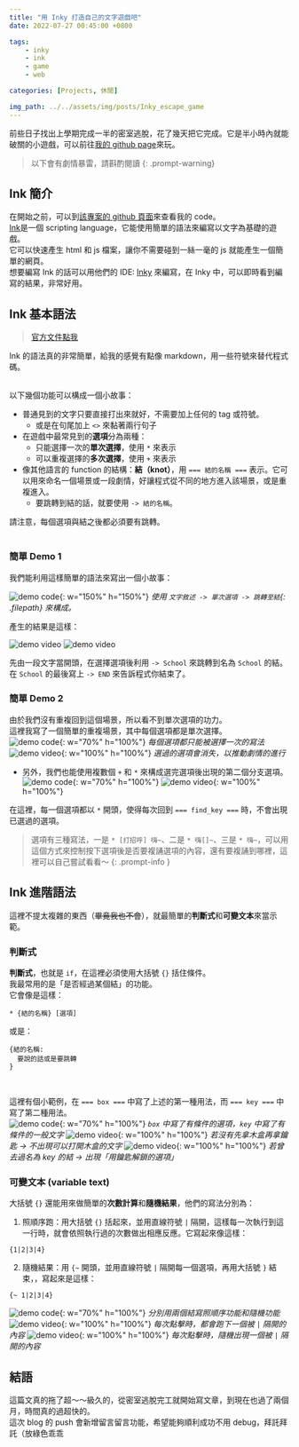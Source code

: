 ```yaml
---
title: "用 Inky 打造自己的文字遊戲吧"
date: 2022-07-27 00:45:00 +0800

tags: 
    - inky
    - ink
    - game
    - web

categories: [Projects, 休閒]

img_path: ../../assets/img/posts/Inky_escape_game
---
```


前些日子找出上學期完成一半的密室逃脫，花了幾天把它完成。它是半小時內就能破關的小遊戲，可以前往[我的 github page](https://titaliu1224.github.io/escape-game/)來玩。

> 以下會有劇情暴雷，請斟酌閱讀
{: .prompt-warning}

## Ink 簡介
在開始之前，可以到[該專案的 github 頁面](https://github.com/titaliu1224/escape-game)來查看我的 code。<br>
[Ink](https://github.com/inkle/ink)是一個 scripting language，它能使用簡單的語法來編寫以文字為基礎的遊戲。<br>
它可以快速產生 html 和 js 檔案，讓你不需要碰到一絲一毫的 js 就能產生一個簡單的網頁。<br>
想要編寫 Ink 的話可以用他們的 IDE: [Inky](https://github.com/inkle/inky) 來編寫，在 Inky 中，可以即時看到編寫的結果，非常好用。

## Ink 基本語法
> [官方文件點我](https://github.com/inkle/ink/blob/master/Documentation/WritingWithInk.md)

Ink 的語法真的非常簡單，給我的感覺有點像 markdown，用一些符號來替代程式碼。<br><br>

以下幾個功能可以構成一個小故事：

- 普通見到的文字只要直接打出來就好，不需要加上任何的 tag 或符號。
  - 或是在句尾加上 `<>` 來黏著兩行句子
- 在遊戲中最常見到的**選項**分為兩種：
  - 只能選擇一次的**單次選擇**，使用 `*` 來表示
  - 可以重複選擇的**多次選擇**，使用 `+` 來表示
- 像其他語言的 function 的結構：**結（knot）**，用 `=== 結的名稱 ===` 表示。它可以用來命名一個場景或一段劇情，好讓程式從不同的地方進入該場景，或是重複進入。
  - 要跳轉到結的話，就要使用 `-> 結的名稱`。

請注意，每個選項與結之後都必須要有跳轉。<br><br>

### 簡單 Demo 1

我們能利用這樣簡單的語法來寫出一個小故事：<br>

![demo code](code1.webp){: w="150%" h="150%"}
_使用 `文字敘述 -> 單次選項 -> 跳轉至結`{: .filepath} 來構成。_

產生的結果是這樣：<br>

![demo video](demo1.webp)
![demo video](demo2.webp)

先由一段文字當開頭，在選擇選項後利用 `-> School` 來跳轉到名為 `School` 的結。<br>
在 `School` 的最後寫上 `-> END` 來告訴程式你結束了。

### 簡單 Demo 2

由於我們沒有重複回到這個場景，所以看不到單次選項的功力。<br>
這裡我寫了一個簡單的重複場景，其中每個選項都是單次選擇。<br>
![demo code](code2.webp){: w="70%" h="100%"}
_每個選項都只能被選擇一次的寫法_
![demo video](demo3.webp){: w="100%" h="100%"}
_選過的選項會消失，以推動劇情的進行_

- 另外，我們也能使用複數個 `+` 和 `*` 來構成選完選項後出現的第二個分支選項。<br>
![demo code](code4.webp){: w="70%" h="100%"}
![demo video](demo4.webp){: w="100%" h="100%"}

在這裡，每一個選項都以 `*` 開頭，使得每次回到 `=== find_key ===` 時，不會出現已選過的選項。

> 選項有三種寫法，一是 `* [打招呼] 嗨~`、二是 `* 嗨[]~`、三是 `* 嗨~`，可以用這個方式來控制按下選項後是否要複誦選項的內容，還有要複誦到哪裡，這裡可以自己嘗試看看～ 
{: .prompt-info }

## Ink 進階語法
這裡不提太複雜的東西（~~畢竟我也不會~~），就最簡單的**判斷式**和**可變文本**來當示範。<br>

### 判斷式
**判斷式**，也就是 `if`，在這裡必須使用大括號 `{}` 括住條件。<br>
我最常用的是「是否經過某個結」的功能。<br>
它會像是這樣：
```
* {結的名稱} [選項]
```
或是：
```
{結的名稱:
  要說的話或是要跳轉
}
```

<br>

這裡有個小範例，在 `=== box ===` 中寫了上述的第一種用法，而 `=== key ===` 中寫了第二種用法。 <br>
![demo code](code5.webp){: w="70%" h="100%"}
_`box` 中寫了有條件的選項，`key` 中寫了有條件的一般文字_
![demo video](demo5-2.webp){: w="100%" h="100%"}
_若沒有先拿木盒再拿鑰匙 -> 不出現可以打開木盒的文字_
![demo video](demo5-1.webp){: w="100%" h="100%"}
_若曾去過名為 key 的結 -> 出現「用鑰匙解鎖的選項」_

### 可變文本 (variable text)

大括號 `{}` 還能用來做簡單的**次數計算**和**隨機結果**，他們的寫法分別為：<br>
1. 照順序跑：用大括號 `{}` 括起來，並用直線符號 `|` 隔開，這樣每一次執行到這一行時，就會依照執行過的次數做出相應反應。它寫起來像這樣：
```
{1|2|3|4}
```
2.  隨機結果：用 `{~` 開頭，並用直線符號 `|` 隔開每一個選項，再用大括號 `}` 結束，，寫起來是這樣：
```
{~ 1|2|3|4}
```

![demo code](code6.webp){: w="70%" h="100%"}
_分別用兩個結寫照順序功能和隨機功能_
![demo video](demo6-1.webp){: w="100%" h="100%"}
_每次點擊時，都會跑下一個被 `|` 隔開的內容_
![demo video](demo6-2.webp){: w="100%" h="100%"}
_每次點擊時，隨機出現一個被 `|` 隔開的內容_

## 結語
這篇文真的拖了超～～級久的，從密室逃脫完工就開始寫文章，到現在也過了兩個月，時間真的過超快的。<br>
這次 blog 的 push 會新增留言留言功能，希望能夠順利成功不用 debug，拜託拜託（放綠色乖乖

